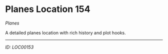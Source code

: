 # Planes Location 154

*Planes*

A detailed planes location with rich history and plot hooks.

---
*ID: LOC00153*